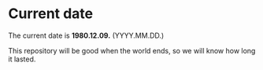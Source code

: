 # Current date

The current date is **1980.12.09.** (YYYY.MM.DD.)

This repository will be good when the world ends, so we will know how long it lasted.
